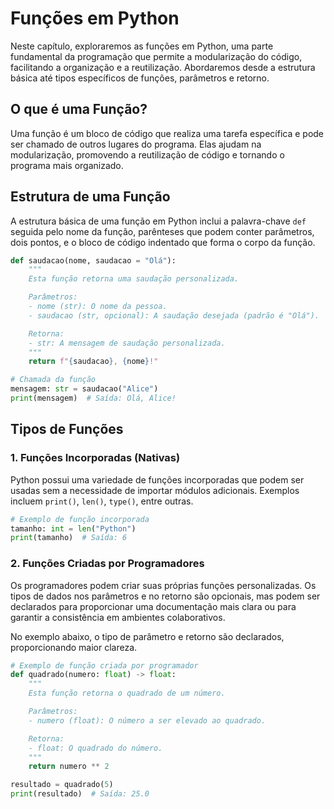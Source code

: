 # **Funções em Python**

Neste capítulo, exploraremos as funções em Python, uma parte fundamental da programação que permite a modularização do código, facilitando a organização e a reutilização. Abordaremos desde a estrutura básica até tipos específicos de funções, parâmetros e retorno.

## **O que é uma Função?**

Uma função é um bloco de código que realiza uma tarefa específica e pode ser chamado de outros lugares do programa. Elas ajudam na modularização, promovendo a reutilização de código e tornando o programa mais organizado.

## **Estrutura de uma Função**

A estrutura básica de uma função em Python inclui a palavra-chave `def` seguida pelo nome da função, parênteses que podem conter parâmetros, dois pontos, e o bloco de código indentado que forma o corpo da função. 

```python
def saudacao(nome, saudacao = "Olá"):
    """
    Esta função retorna uma saudação personalizada.

    Parâmetros:
    - nome (str): O nome da pessoa.
    - saudacao (str, opcional): A saudação desejada (padrão é "Olá").

    Retorna:
    - str: A mensagem de saudação personalizada.
    """
    return f"{saudacao}, {nome}!"

# Chamada da função
mensagem: str = saudacao("Alice")
print(mensagem)  # Saída: Olá, Alice!
```

##  Tipos de Funções

### 1. Funções Incorporadas (Nativas)

Python possui uma variedade de funções incorporadas que podem ser usadas sem a necessidade de importar módulos adicionais. Exemplos incluem `print()`, `len()`, `type()`, entre outras.

```python
# Exemplo de função incorporada
tamanho: int = len("Python")
print(tamanho)  # Saída: 6
```

### 2. Funções Criadas por Programadores

Os programadores podem criar suas próprias funções personalizadas. Os tipos de dados nos parâmetros e no retorno são opcionais, mas podem ser declarados para proporcionar uma documentação mais clara ou para garantir a consistência em ambientes colaborativos. 

No exemplo abaixo, o tipo de parâmetro e retorno são declarados, proporcionando maior clareza.

```python
# Exemplo de função criada por programador
def quadrado(numero: float) -> float:
    """
    Esta função retorna o quadrado de um número.

    Parâmetros:
    - numero (float): O número a ser elevado ao quadrado.

    Retorna:
    - float: O quadrado do número.
    """
    return numero ** 2

resultado = quadrado(5)
print(resultado)  # Saída: 25.0
```